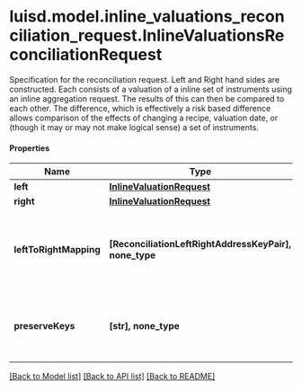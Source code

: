 # luisd.model.inline_valuations_reconciliation_request.InlineValuationsReconciliationRequest

Specification for the reconciliation request. Left and Right hand sides are constructed. Each consists of a valuation of a inline set of instruments  using an inline aggregation request. The results of this can then be compared to each other. The difference, which is effectively a risk based  difference allows comparison of the effects of changing a recipe, valuation date, or (though it may or may not make logical sense) a set of instruments.

#### Properties
Name | Type | Description | Notes
------------ | ------------- | ------------- | -------------
**left** | [**InlineValuationRequest**](InlineValuationRequest.md) |  | 
**right** | [**InlineValuationRequest**](InlineValuationRequest.md) |  | 
**leftToRightMapping** | **[ReconciliationLeftRightAddressKeyPair], none_type** | The mapping from property keys requested by left aggregation to property keys on right hand side | [optional] 
**preserveKeys** | **[str], none_type** | List of keys to preserve (from rhs) in the diff. Used in conjunction with filtering/grouping | [optional] 

[[Back to Model list]](../../README.md#documentation-for-models) [[Back to API list]](../../README.md#documentation-for-api-endpoints) [[Back to README]](../../README.md)

